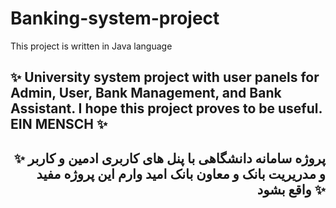 # Banking-system-project

This project is written in Java language

<h2 align = "left">✨ University system project with user panels for Admin, User, Bank Management, and Bank Assistant. I hope this project proves to be useful.  EIN MENSCH ✨

<h2 align = "right">✨ پروژه سامانه دانشگاهی با پنل های کاربری ادمین و کاربر و مدریریت بانک و معاون بانک امید وارم این پروژه مفید واقع بشود ✨
